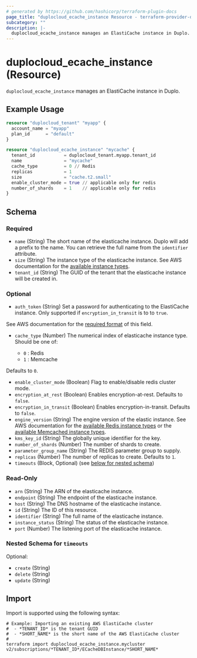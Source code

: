 ```yaml
---
# generated by https://github.com/hashicorp/terraform-plugin-docs
page_title: "duplocloud_ecache_instance Resource - terraform-provider-duplocloud"
subcategory: ""
description: |-
  duplocloud_ecache_instance manages an ElastiCache instance in Duplo.
---
```


# duplocloud_ecache_instance (Resource)

`duplocloud_ecache_instance` manages an ElastiCache instance in Duplo.

## Example Usage

```terraform
resource "duplocloud_tenant" "myapp" {
  account_name = "myapp"
  plan_id      = "default"
}

resource "duplocloud_ecache_instance" "mycache" {
  tenant_id           = duplocloud_tenant.myapp.tenant_id
  name                = "mycache"
  cache_type          = 0 // Redis
  replicas            = 1
  size                = "cache.t2.small"
  enable_cluster_mode = true // applicable only for redis
  number_of_shards    = 1    // applicable only for redis
}
```

<!-- schema generated by tfplugindocs -->
## Schema

### Required

- `name` (String) The short name of the elasticache instance.  Duplo will add a prefix to the name.  You can retrieve the full name from the `identifier` attribute.
- `size` (String) The instance type of the elasticache instance.
See AWS documentation for the [available instance types](https://docs.aws.amazon.com/AmazonElastiCache/latest/red-ug/CacheNodes.SupportedTypes.html).
- `tenant_id` (String) The GUID of the tenant that the elasticache instance will be created in.

### Optional

- `auth_token` (String) Set a password for authenticating to the ElastiCache instance.  Only supported if `encryption_in_transit` is to to `true`.

See AWS documentation for the [required format](https://docs.aws.amazon.com/AmazonElastiCache/latest/red-ug/auth.html) of this field.
- `cache_type` (Number) The numerical index of elasticache instance type.
Should be one of:

   - `0` : Redis
   - `1` : Memcache

 Defaults to `0`.
- `enable_cluster_mode` (Boolean) Flag to enable/disable redis cluster mode.
- `encryption_at_rest` (Boolean) Enables encryption-at-rest. Defaults to `false`.
- `encryption_in_transit` (Boolean) Enables encryption-in-transit. Defaults to `false`.
- `engine_version` (String) The engine version of the elastic instance.
See AWS documentation for the [available Redis instance types](https://docs.aws.amazon.com/AmazonElastiCache/latest/red-ug/supported-engine-versions.html) or the [available Memcached instance types](https://docs.aws.amazon.com/AmazonElastiCache/latest/mem-ug/supported-engine-versions-mc.html).
- `kms_key_id` (String) The globally unique identifier for the key.
- `number_of_shards` (Number) The number of shards to create.
- `parameter_group_name` (String) The REDIS parameter group to supply.
- `replicas` (Number) The number of replicas to create. Defaults to `1`.
- `timeouts` (Block, Optional) (see [below for nested schema](#nestedblock--timeouts))

### Read-Only

- `arn` (String) The ARN of the elasticache instance.
- `endpoint` (String) The endpoint of the elasticache instance.
- `host` (String) The DNS hostname of the elasticache instance.
- `id` (String) The ID of this resource.
- `identifier` (String) The full name of the elasticache instance.
- `instance_status` (String) The status of the elasticache instance.
- `port` (Number) The listening port of the elasticache instance.

<a id="nestedblock--timeouts"></a>
### Nested Schema for `timeouts`

Optional:

- `create` (String)
- `delete` (String)
- `update` (String)

## Import

Import is supported using the following syntax:

```shell
# Example: Importing an existing AWS ElastiCache cluster
#  - *TENANT_ID* is the tenant GUID
#  - *SHORT_NAME* is the short name of the AWS ElastiCache cluster
#
terraform import duplocloud_ecache_instance.mycluster v2/subscriptions/*TENANT_ID*/ECacheDBInstance/*SHORT_NAME*
```

